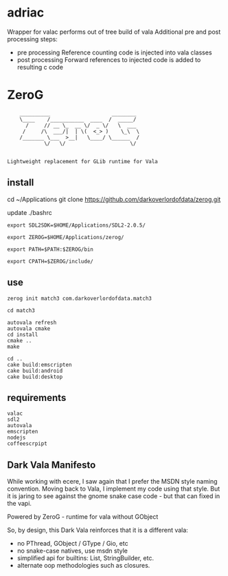 # adriac
Wrapper for valac performs out of tree build of vala
Additional pre and post processing steps:

* pre processing 
    Reference counting code is injected into vala classes
* post processing
    Forward references to injected code is added to resulting c code

# ZeroG


        __________                    ________ 
        \____    /___________  ____  /  _____/ 
          /     // __ \_  __ \/  _ \/   \  ___ 
         /     /\  ___/|  | \(  <_> )    \_\  \
        /_______ \___  >__|   \____/ \______  /
                \/   \/                     \/ 


    Lightweight replacement for GLib runtime for Vala

## install

cd ~/Applications
git clone https://github.com/darkoverlordofdata/zerog.git

update ./bashrc

    export SDL2SDK=$HOME/Applications/SDL2-2.0.5/

    export ZEROG=$HOME/Applications/zerog/

    export PATH=$PATH:$ZEROG/bin

    export CPATH=$ZEROG/include/


## use

    zerog init match3 com.darkoverlordofdata.match3

    cd match3

    autovala refresh
    autovala cmake
    cd install
    cmake ..
    make
    
    cd ..
    cake build:emscripten
    cake build:android
    cake build:desktop
    
## requirements

    valac
    sdl2
    autovala
    emscripten
    nodejs
    coffeescrpipt

## Dark Vala Manifesto


While working with ecere, I saw again that I prefer the MSDN style naming convention.
Moving back to Vala, I implement my code using that style. But it is jaring to see 
against the gnome snake case code - but that can fixed in the vapi.

Powered by ZeroG - runtime for vala without GObject

So, by design, this Dark Vala reinforces that it is a different vala:

* no PThread, GObject / GType / Gio, etc
* no snake-case natives, use msdn style
* simplified api for builtins: List, StringBuilder, etc.
* alternate oop methodologies such as closures.


